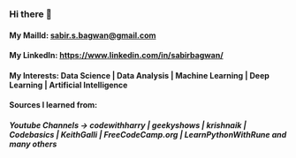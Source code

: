 ### Hi there 👋

#### My MailId: sabir.s.bagwan@gmail.com
#### My LinkedIn: https://www.linkedin.com/in/sabirbagwan/
#### My Interests: Data Science | Data Analysis | Machine Learning | Deep Learning | Artificial Intelligence 
#### Sources I learned from:
##### Youtube Channels -> codewithharry | geekyshows | krishnaik | Codebasics | KeithGalli | FreeCodeCamp.org | LearnPythonWithRune and many others
<!--
**sabirbagwan/sabirbagwan** is a ✨ _special_ ✨ repository because its `README.md` (this file) appears on your GitHub profile.

Here are some ideas to get you started:

- 🔭 I’m currently working on ...

- 🌱 I’m currently learning ...
- 👯 I’m looking to collaborate on ...
- 🤔 I’m looking for help with ...
- 💬 Ask me about ...
- 📫 How to reach me: ...
- 😄 Pronouns: ...
- ⚡ Fun fact: ...
-->
